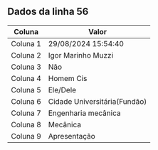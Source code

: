 ## Dados da linha 56

| Coluna | Valor |
|--------|-------|
| Coluna 1 | 29/08/2024 15:54:40 |
| Coluna 2 | Igor Marinho Muzzi |
| Coluna 3 | Não |
| Coluna 4 | Homem Cis |
| Coluna 5 | Ele/Dele |
| Coluna 6 | Cidade Universitária(Fundão) |
| Coluna 7 | Engenharia mecânica |
| Coluna 8 | Mecânica |
| Coluna 9 | Apresentação |
